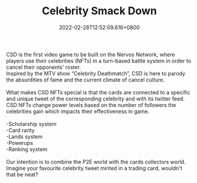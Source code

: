 ﻿---
title: "Celebrity Smack Down"
description: "Celebrity-them strategy card game based on Nervos"
lead: "Celebrity-them strategy card game based on Nervos"
date: 2022-02-28T12:52:09.616+0800
lastmod: 2022-02-28T12:52:09.616+0800
draft: false
featuredImage: ["100_celebrity-smack-down.png"]
score: "212"
status: "Beta"
blockchain: ["Other"]
nft_support: "Yes"
free_to_play: "NFT"
play_to_earn: ["NFT"]
website: "https://celebritysmackdown.gg?utm_source=PlayToEarn.net&utm_medium=organic&utm_campaign=gamepage"
twitter: "https://twitter.com/CSDGame"
discord: "https://discord.com/invite/5VEe4T52hC"
telegram: "https://t.me/CSDofficialchannel"
github: 
youtube: 
twitch: 
facebook: 
instagram: 
reddit: "https://www.reddit.com/r/CSDGame/"
medium: "https://medium.com/celebrity-smack-down"
steam: 
gitbook: 
googleplay: 
appstore: 

  
    
categories: ["games"]
games: ["Card","Collectible","PVP"]
toc: false
pinned: false
weight: 
---
CSD is the first video game to be built on the Nervos Network, where players use their celebrities (NFTs) in a turn-based battle system in order to cancel their opponents' roster. <br> Inspired by the MTV show “Celebrity Deathmatch”, CSD is here to parody the absurdities of fame and the current climate of cancel culture.<br> <br> What makes CSD NFTs special is that the cards are connected to a specific and unique tweet of the corresponding celebrity and with its twitter feed. CSD NFTs change power levels based on the number of followers the celebrities gain which impacts their effectiveness in game.<br> <br> -Scholarship system<br> -Card rarity<br> -Lands system<br> -Powerups<br> -Ranking system<br> <br> Our intention is to combine the P2E world with the cards collectors world. Imagine your favourite celebrity tweet minted in a trading card, wouldn't that be neat?